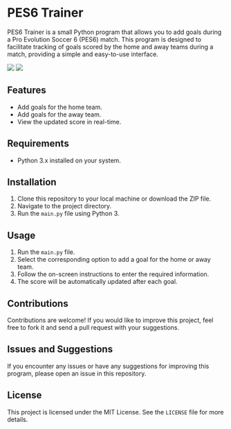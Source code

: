 # PES6 Trainer

PES6 Trainer is a small Python program that allows you to add goals during a Pro Evolution Soccer 6 (PES6) match. This program is designed to facilitate tracking of goals scored by the home and away teams during a match, providing a simple and easy-to-use interface.

![](https://im.ezgif.com/tmp/ezgif-1-1ae276563e.gif)
![](https://i.imgur.com/Ie7oav8.png) 



## Features

- Add goals for the home team.
- Add goals for the away team.
- View the updated score in real-time.

## Requirements

- Python 3.x installed on your system.

## Installation

1. Clone this repository to your local machine or download the ZIP file.
2. Navigate to the project directory.
3. Run the `main.py` file using Python 3.

## Usage

1. Run the `main.py` file.
2. Select the corresponding option to add a goal for the home or away team.
3. Follow the on-screen instructions to enter the required information.
4. The score will be automatically updated after each goal.

## Contributions

Contributions are welcome! If you would like to improve this project, feel free to fork it and send a pull request with your suggestions.

## Issues and Suggestions

If you encounter any issues or have any suggestions for improving this program, please open an issue in this repository.

## License

This project is licensed under the MIT License. See the `LICENSE` file for more details.
